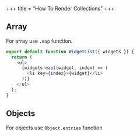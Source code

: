 +++
title = "How To Render Collections"
+++

## Array

For array use `.map` function.

```js
export default function WidgetList({ widgets }) {
  return (
    <ul>
      {widgets.map((widget, index) => (
        <li key={index}>{widget}</li>
      ))}
    </ul>
  );
}
```

## Objects

For objects use `Object.entries` function

```js

```

